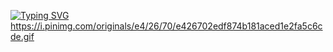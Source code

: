 [![Typing SVG](https://readme-typing-svg.herokuapp.com?font=Fira+Code&pause=1000&center=true&vCenter=true&width=435&lines=Oi%2C+eu+sou+o+Matheus+Menezes)](https://git.io/typing-svg)
https://i.pinimg.com/originals/e4/26/70/e426702edf874b181aced1e2fa5c6cde.gif
